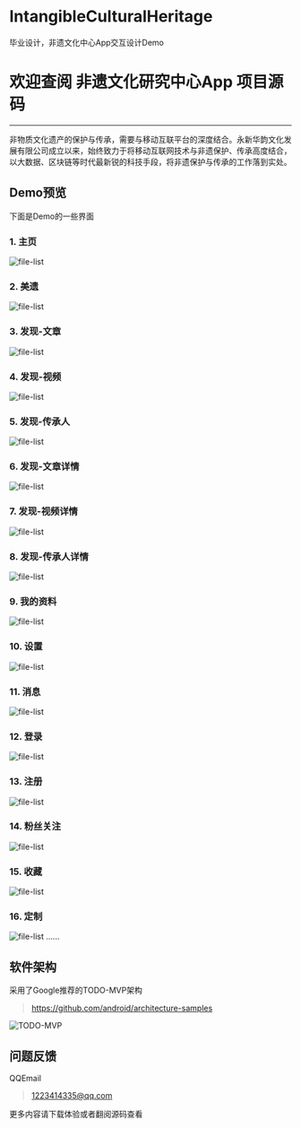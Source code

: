 # IntangibleCulturalHeritage
毕业设计，非遗文化中心App交互设计Demo

# 欢迎查阅 非遗文化研究中心App 项目源码
 
------
 
非物质文化遗产的保护与传承，需要与移动互联平台的深度结合。永新华韵文化发展有限公司成立以来，始终致力于将移动互联网技术与非遗保护、传承高度结合，以大数据、区块链等时代最新锐的科技手段，将非遗保护与传承的工作落到实处。

## Demo预览
下面是Demo的一些界面
### 1. 主页
![file-list](https://www.zybuluo.com/static/img/file-list.png)
### 2. 美遗
![file-list](https://www.zybuluo.com/static/img/file-list.png)
### 3. 发现-文章
![file-list](https://www.zybuluo.com/static/img/file-list.png)
### 4. 发现-视频
![file-list](https://www.zybuluo.com/static/img/file-list.png)
### 5. 发现-传承人
![file-list](https://www.zybuluo.com/static/img/file-list.png)
### 6. 发现-文章详情
![file-list](https://www.zybuluo.com/static/img/file-list.png)
### 7. 发现-视频详情
![file-list](https://www.zybuluo.com/static/img/file-list.png)
### 8. 发现-传承人详情
![file-list](https://www.zybuluo.com/static/img/file-list.png)
### 9. 我的资料
![file-list](https://www.zybuluo.com/static/img/file-list.png)
### 10. 设置
![file-list](https://www.zybuluo.com/static/img/file-list.png)
### 11. 消息
![file-list](https://www.zybuluo.com/static/img/file-list.png)
### 12. 登录
![file-list](https://www.zybuluo.com/static/img/file-list.png)
### 13. 注册
![file-list](https://www.zybuluo.com/static/img/file-list.png)
### 14. 粉丝关注
![file-list](https://www.zybuluo.com/static/img/file-list.png)
### 15. 收藏
![file-list](https://www.zybuluo.com/static/img/file-list.png)
### 16. 定制
![file-list](https://www.zybuluo.com/static/img/file-list.png)
......

## 软件架构
采用了Google推荐的TODO-MVP架构
> https://github.com/android/architecture-samples

![TODO-MVP](https://upload-images.jianshu.io/upload_images/3985563-bf64641065361b3a.png?imageMogr2/auto-orient/strip|imageView2/2/w/950)

## 问题反馈

QQEmail
> 1223414335@qq.com

更多内容请下载体验或者翻阅源码查看

